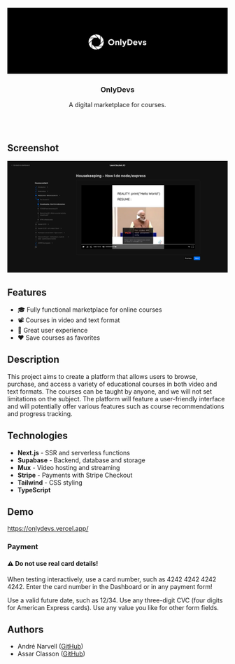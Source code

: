 ![Repo Banner](./.github/repo-banner.png)

<p align="center">
   

  <h3 align="center">OnlyDevs</h3>

  <p align="center">
    A digital marketplace for courses.
  </p>
  <br />
  <br />
</p>

## Screenshot
![Screenshot of the course player](./.github/screenshot.png)

## Features

- 🎓 Fully functional marketplace for online courses
- 📽 Courses in video and text format
- 🎨 Great user experience
- ❤ Save courses as favorites


## Description

This project aims to create a platform that allows users to browse, purchase, and access a variety of educational courses in both video and text formats. The courses can be taught by anyone, and we will not set limitations on the subject. The platform will feature a user-friendly interface and will potentially offer various features such as course recommendations and progress tracking.

## Technologies

- **Next.js** - SSR and serverless functions
- **Supabase** - Backend, database and storage
- **Mux** - Video hosting and streaming
- **Stripe** - Payments with Stripe Checkout
- **Tailwind** - CSS styling
- **TypeScript**

## Demo

https://onlydevs.vercel.app/

### Payment

#### ⚠ Do not use real card details!

When testing interactively, use a card number, such as 4242 4242 4242 4242. Enter the card number in the Dashboard or in any payment form!

Use a valid future date, such as 12/34.
Use any three-digit CVC (four digits for American Express cards).
Use any value you like for other form fields.

## Authors

- André Narvell ([GitHub](https://github.com/AndreNarvell))
- Assar Classon ([GitHub](https://github.com/assarbertil))
